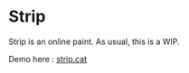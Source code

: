 # Strip

Strip is an online paint. As usual, this is a WIP.

Demo here : [strip.cat](http://strip.cat)
